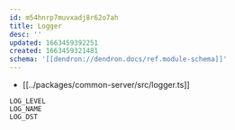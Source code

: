 ```yaml
---
id: m54hnrp7muvxadj8r62o7ah
title: Logger
desc: ''
updated: 1663459392251
created: 1663459321481
schema: '[[dendron://dendron.docs/ref.module-schema]]'
---
```


- [[../packages/common-server/src/logger.ts]]

```
LOG_LEVEL
LOG_NAME
LOG_DST
```

